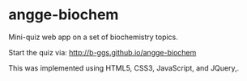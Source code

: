 # angge-biochem 

Mini-quiz web app on a set of biochemistry topics.

Start the quiz via: http://b-ggs.github.io/angge-biochem

This was implemented using HTML5, CSS3, JavaScript, and JQuery,.